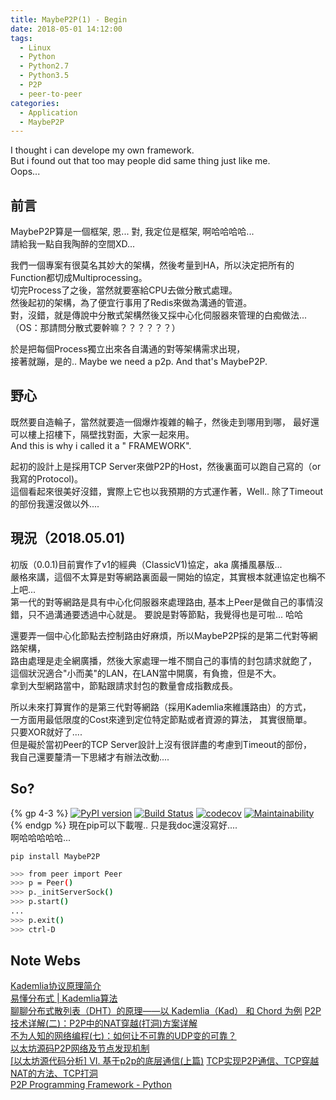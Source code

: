 ```yaml
---
title: MaybeP2P(1) - Begin
date: 2018-05-01 14:12:00
tags:
  - Linux
  - Python
  - Python2.7
  - Python3.5
  - P2P
  - peer-to-peer
categories:
  - Application
  - MaybeP2P
---
```


I thought i can develope my own framework.  
But i found out that too may people did same thing just like me.  
Oops...
<!-- More -->
## 前言  
MaybeP2P算是一個框架, 恩... 對, 我定位是框架, 啊哈哈哈哈...  
請給我一點自我陶醉的空間XD...  
  
我們一個專案有很莫名其妙大的架構，然後考量到HA，所以決定把所有的Function都切成Multiprocessing。  
切完Process了之後，當然就要塞給CPU去做分散式處理。  
然後起初的架構，為了便宜行事用了Redis來做為溝通的管道。  
對，沒錯，就是傳說中分散式架構然後又採中心化伺服器來管理的白痴做法...  
（OS：那請問分散式要幹嘛？？？？？？）

於是把每個Process獨立出來各自溝通的對等架構需求出現，  
接著就蹦，是的.. Maybe we need a p2p.
And that's  MaybeP2P.  
  
## 野心  
既然要自造輪子，當然就要造一個爆炸複雜的輪子，然後走到哪用到哪，
最好還可以樓上招樓下，隔壁找對面，大家一起來用。  
And this is why i called it a " FRAMEWORK".  
  
起初的設計上是採用TCP Server來做P2P的Host，然後裏面可以跑自己寫的（or 我寫的Protocol)。  
這個看起來很美好沒錯，實際上它也以我預期的方式運作著，Well.. 除了Timeout的部份我還沒做以外....  
  
## 現況（2018.05.01)  
初版（0.0.1)目前實作了v1的經典（ClassicV1)協定，aka 廣播風暴版...  
嚴格來講，這個不太算是對等網路裏面最一開始的協定，其實根本就連協定也稱不上吧...  
第一代的對等網路是具有中心化伺服器來處理路由, 基本上Peer是做自己的事情沒錯，只不過溝通要透過中心就是。
要說是對等節點，我覺得也是可啦... 哈哈  

還要弄一個中心化節點去控制路由好麻煩，所以MaybeP2P採的是第二代對等網路架構，  
路由處理是走全網廣播，然後大家處理一堆不關自己的事情的封包請求就飽了，  
這個狀況適合"小而美"的LAN，在LAN當中開廣，有負擔，但是不大。  
拿到大型網路當中，節點跟請求封包的數量會成指數成長。  

所以未來打算實作的是第三代對等網路（採用Kademlia來維護路由）的方式，  
一方面用最低限度的Cost來達到定位特定節點或者資源的算法， 其實很簡單。  
只要XOR就好了....  
但是礙於當初Peer的TCP Server設計上沒有很詳盡的考慮到Timeout的部份，  
我自己還要釐清一下思緒才有辦法改動....

## So?  
{% gp 4-3 %}
[![PyPI version](https://badge.fury.io/py/MaybeP2P.svg)](https://badge.fury.io/py/MaybeP2P)
[![Build Status](https://travis-ci.org/jackey8616/MaybeP2P.svg?branch=master)](https://travis-ci.org/jackey8616/MaybeP2P)
[![codecov](https://codecov.io/gh/jackey8616/MaybeP2P/branch/master/graph/badge.svg)](https://codecov.io/gh/jackey8616/MaybeP2P)
[![Maintainability](https://api.codeclimate.com/v1/badges/1a8dceae8859199d3d54/maintainability)](https://codeclimate.com/github/jackey8616/MaybeP2P/maintainability)
{% endgp %}
現在pip可以下載喔.. 只是我doc還沒寫好....  
啊哈哈哈哈哈...  
  
`pip install MaybeP2P`  
  
```sh  
>>> from peer import Peer
>>> p = Peer()
>>> p._initServerSock()
>>> p.start()
...
>>> p.exit()
>>> ctrl-D
```  
## Note Webs
[Kademlia协议原理简介](http://www.yeolar.com/note/2010/03/21/kademlia/)  
[易懂分布式 | Kademlia算法](https://www.jianshu.com/p/f2c31e632f1d)  
[聊聊分布式散列表（DHT）的原理——以 Kademlia（Kad） 和 Chord 为例](https://program-think.blogspot.com/2017/09/Introduction-DHT-Kademlia-Chord.html)
[P2P技术详解(二)：P2P中的NAT穿越(打洞)方案详解](http://www.52im.net/thread-542-1-1.html)  
[不为人知的网络编程(七)：如何让不可靠的UDP变的可靠？](http://www.52im.net/thread-1293-1-1.html)  
[以太坊源码P2P网络及节点发现机制](https://blog.csdn.net/DDFFR/article/details/78919530)  
[\[以太坊源代码分析\] VI. 基于p2p的底层通信(上篇)](https://blog.csdn.net/DDFFR/article/details/78773930)
[TCP实现P2P通信、TCP穿越NAT的方法、TCP打洞](https://blog.csdn.net/daichanglin/article/details/1751324)  
[P2P Programming Framework - Python](http://cs.berry.edu/~nhamid/p2p/framework-python.html)  

